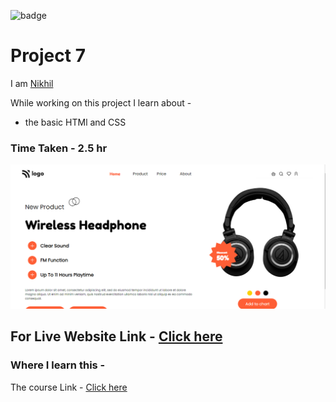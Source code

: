 
![badge](https://img.shields.io/badge/HTML-CSS-blue)
# Project 7

 I am [Nikhil](https://github.com/nikhilbhosale999)


While working on this project I learn about - 
-  the basic HTMl and CSS


### Time Taken - 2.5 hr

![Completed Website](./Completed.png)
## For Live Website Link - [Click here](https://codecolt-project7.netlify.app)

### Where I learn this -
The course Link - [Click here](https://ineuron.ai/course/Full-Stack-Javascript-Web-Developer)





